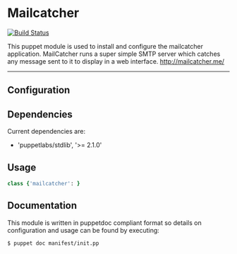 # Mailcatcher

[![Build Status](https://travis-ci.org/actionjack/puppet-mailcatcher.png?branch=master)](https://travis-ci.org/actionjack/puppet-mailcatcher)

This puppet module is used to install and configure the mailcatcher application.
MailCatcher runs a super simple SMTP server which catches any message sent to it to display in a web interface.
http://mailcatcher.me/

* * *

## Configuration


## Dependencies

Current dependencies are:

 * 'puppetlabs/stdlib', '>= 2.1.0'

## Usage



```ruby
class {'mailcatcher': }
```

## Documentation

This module is written in puppetdoc compliant format so details on configuration and usage can be found by executing:

```bash
$ puppet doc manifest/init.pp
```
